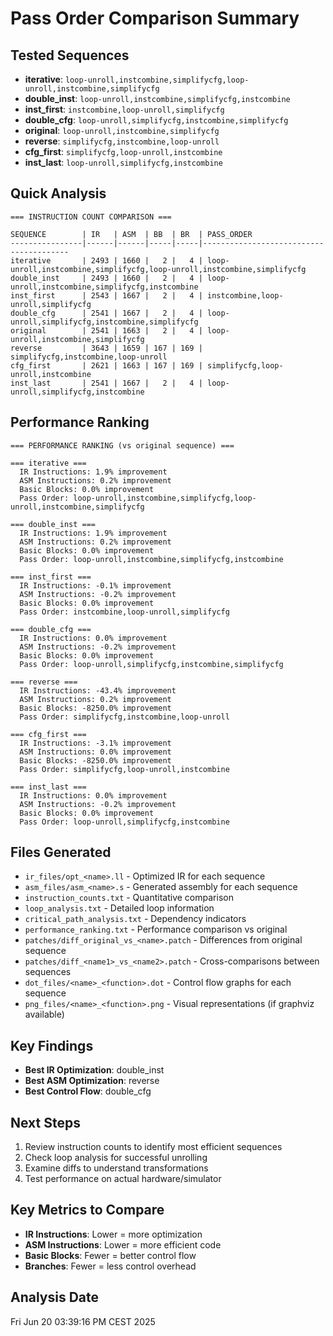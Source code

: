 # Pass Order Comparison Summary

## Tested Sequences
- **iterative**: `loop-unroll,instcombine,simplifycfg,loop-unroll,instcombine,simplifycfg`
- **double_inst**: `loop-unroll,instcombine,simplifycfg,instcombine`
- **inst_first**: `instcombine,loop-unroll,simplifycfg`
- **double_cfg**: `loop-unroll,simplifycfg,instcombine,simplifycfg`
- **original**: `loop-unroll,instcombine,simplifycfg`
- **reverse**: `simplifycfg,instcombine,loop-unroll`
- **cfg_first**: `simplifycfg,loop-unroll,instcombine`
- **inst_last**: `loop-unroll,simplifycfg,instcombine`

## Quick Analysis
```
=== INSTRUCTION COUNT COMPARISON ===

SEQUENCE        | IR   | ASM  | BB  | BR  | PASS_ORDER
----------------|------|------|-----|-----|----------------------------------------
iterative       | 2493 | 1660 |   2 |   4 | loop-unroll,instcombine,simplifycfg,loop-unroll,instcombine,simplifycfg
double_inst     | 2493 | 1660 |   2 |   4 | loop-unroll,instcombine,simplifycfg,instcombine
inst_first      | 2543 | 1667 |   2 |   4 | instcombine,loop-unroll,simplifycfg
double_cfg      | 2541 | 1667 |   2 |   4 | loop-unroll,simplifycfg,instcombine,simplifycfg
original        | 2541 | 1663 |   2 |   4 | loop-unroll,instcombine,simplifycfg
reverse         | 3643 | 1659 | 167 | 169 | simplifycfg,instcombine,loop-unroll
cfg_first       | 2621 | 1663 | 167 | 169 | simplifycfg,loop-unroll,instcombine
inst_last       | 2541 | 1667 |   2 |   4 | loop-unroll,simplifycfg,instcombine
```

## Performance Ranking
```
=== PERFORMANCE RANKING (vs original sequence) ===

=== iterative ===
  IR Instructions: 1.9% improvement
  ASM Instructions: 0.2% improvement
  Basic Blocks: 0.0% improvement
  Pass Order: loop-unroll,instcombine,simplifycfg,loop-unroll,instcombine,simplifycfg

=== double_inst ===
  IR Instructions: 1.9% improvement
  ASM Instructions: 0.2% improvement
  Basic Blocks: 0.0% improvement
  Pass Order: loop-unroll,instcombine,simplifycfg,instcombine

=== inst_first ===
  IR Instructions: -0.1% improvement
  ASM Instructions: -0.2% improvement
  Basic Blocks: 0.0% improvement
  Pass Order: instcombine,loop-unroll,simplifycfg

=== double_cfg ===
  IR Instructions: 0.0% improvement
  ASM Instructions: -0.2% improvement
  Basic Blocks: 0.0% improvement
  Pass Order: loop-unroll,simplifycfg,instcombine,simplifycfg

=== reverse ===
  IR Instructions: -43.4% improvement
  ASM Instructions: 0.2% improvement
  Basic Blocks: -8250.0% improvement
  Pass Order: simplifycfg,instcombine,loop-unroll

=== cfg_first ===
  IR Instructions: -3.1% improvement
  ASM Instructions: 0.0% improvement
  Basic Blocks: -8250.0% improvement
  Pass Order: simplifycfg,loop-unroll,instcombine

=== inst_last ===
  IR Instructions: 0.0% improvement
  ASM Instructions: -0.2% improvement
  Basic Blocks: 0.0% improvement
  Pass Order: loop-unroll,simplifycfg,instcombine
```

## Files Generated
- `ir_files/opt_<name>.ll` - Optimized IR for each sequence
- `asm_files/asm_<name>.s` - Generated assembly for each sequence  
- `instruction_counts.txt` - Quantitative comparison
- `loop_analysis.txt` - Detailed loop information
- `critical_path_analysis.txt` - Dependency indicators
- `performance_ranking.txt` - Performance comparison vs original
- `patches/diff_original_vs_<name>.patch` - Differences from original sequence
- `patches/diff_<name1>_vs_<name2>.patch` - Cross-comparisons between sequences
- `dot_files/<name>_<function>.dot` - Control flow graphs for each sequence
- `png_files/<name>_<function>.png` - Visual representations (if graphviz available)

## Key Findings
- **Best IR Optimization**: double_inst
- **Best ASM Optimization**: reverse
- **Best Control Flow**: double_cfg

## Next Steps
1. Review instruction counts to identify most efficient sequences
2. Check loop analysis for successful unrolling
3. Examine diffs to understand transformations
4. Test performance on actual hardware/simulator

## Key Metrics to Compare
- **IR Instructions**: Lower = more optimization
- **ASM Instructions**: Lower = more efficient code  
- **Basic Blocks**: Fewer = better control flow
- **Branches**: Fewer = less control overhead

## Analysis Date
Fri Jun 20 03:39:16 PM CEST 2025
